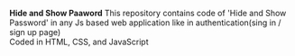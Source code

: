 **Hide and Show Paaword**
This repository contains code of 'Hide and Show Password' in any Js based web application like in authentication(sing in / sign up page) <br>
Coded in HTML, CSS, and JavaScript
